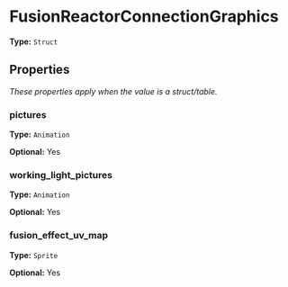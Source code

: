 # FusionReactorConnectionGraphics

**Type:** `Struct`

## Properties

*These properties apply when the value is a struct/table.*

### pictures

**Type:** `Animation`

**Optional:** Yes

### working_light_pictures

**Type:** `Animation`

**Optional:** Yes

### fusion_effect_uv_map

**Type:** `Sprite`

**Optional:** Yes

